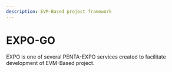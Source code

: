 ```yaml
---
description: EVM-Based project framework
---
```


# EXPO-GO
EXPO is one of several PENTA-EXPO services created to facilitate development of EVM-Based project.
